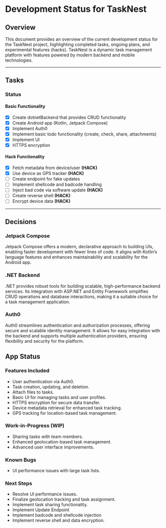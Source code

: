 # Development Status for TaskNest

## Overview

This document provides an overview of the current development status for the TaskNest project, highlighting completed
tasks, ongoing plans, and experimental features (hacks). TaskNest is a dynamic task management platform with features
powered by modern backend and mobile technologies.

---

## Tasks

### Status

#### Basic Functionality

- [x] Create dotnetBackend that provides CRUD functionality
- [x] Create Android app (Kotlin, Jetpack Compose)
- [x] Implement Auth0
- [x] Implement basic todo functionality (create, check, share, attachments)
- [x] Implement UI
- [x] HTTPS encryption

#### Hack Functionality

- [x] Fetch metadata from device/user **(HACK)**
- [x] Use device as GPS tracker **(HACK)**
- [ ] Create endpoint for fake updates
- [ ] Implement shellcode and badcode handling
- [ ] Inject bad code via software update **(HACK)**
- [ ] Create reverse shell **(HACK)**
- [ ] Encrypt device data **(HACK)**

---

## Decisions

### Jetpack Compose

Jetpack Compose offers a modern, declarative approach to building UIs, enabling faster development with fewer lines of
code. It aligns with Kotlin’s language features and enhances maintainability and scalability for the Android app.

### .NET Backend

.NET provides robust tools for building scalable, high-performance backend services. Its integration with ASP.NET and
Entity Framework simplifies CRUD operations and database interactions, making it a suitable choice for a task management
application.

### Auth0

Auth0 streamlines authentication and authorization processes, offering secure and scalable identity management. It
allows for easy integration with the backend and supports multiple authentication providers, ensuring flexibility and
security for the platform.

## App Status

### Features Included

- User authentication via Auth0.
- Task creation, updating, and deletion.
- Attach files to tasks.
- Basic UI for managing tasks and user profiles.
- HTTPS encryption for secure data transfer.
- Device metadata retrieval for enhanced task tracking.
- GPS tracking for location-based task management.

### Work-in-Progress (WIP)

- Sharing tasks with team members.
- Enhanced geolocation-based task management.
- Advanced user interface improvements.

### Known Bugs

- UI performance issues with large task lists.

### Next Steps

- Resolve UI performance issues.
- Finalize geolocation tracking and task assignment.
- Implement task sharing functionality.
- Implement Update Endpoint
- Implement badcode and shellcode injection
- Implement reverse shell and data encryption.
